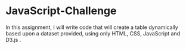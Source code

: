 # JavaScript-Challenge
In this assignment, I will write code that will create a table dynamically based upon a dataset provided, using only HTML, CSS, JavaScript and D3.js .
